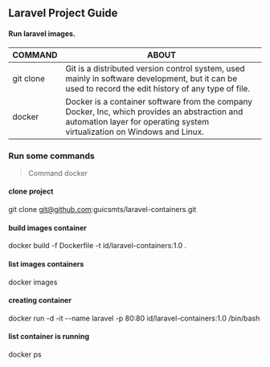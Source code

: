 ## Laravel Project Guide
#### Run laravel images. 

COMMAND | ABOUT
----- | -----
git clone | Git is a distributed version control system, used mainly in software development, but it can be used to record the edit history of any type of file.
docker | Docker is a container software from the company Docker, Inc, which provides an abstraction and automation layer for operating system virtualization on Windows and Linux.

### Run some commands
>Command docker

#### clone project 
git clone git@github.com:guicsmts/laravel-containers.git

#### build images container
docker build -f Dockerfile -t id/laravel-containers:1.0 .

#### list images containers
docker images 

#### creating container 
docker run -d -it --name laravel -p 80:80 id/laravel-containers:1.0 /bin/bash

#### list container is running 
docker ps 
